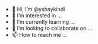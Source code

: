 - 👋 Hi, I’m @yshaykindi
- 👀 I’m interested in ...
- 🌱 I’m currently learning ...
- 💞️ I’m looking to collaborate on ...
- 📫 How to reach me ...

<!---
yshaykindi/yshaykindi is a ✨ special ✨ repository because its `README.md` (this file) appears on your GitHub profile.
You can click the Preview link to take a look at your changes.
--->
